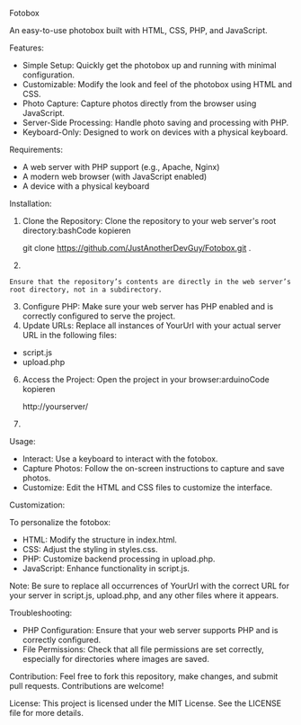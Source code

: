 Fotobox

An easy-to-use photobox built with HTML, CSS, PHP, and JavaScript.

Features:

*   Simple Setup: Quickly get the photobox up and running with minimal configuration.
*   Customizable: Modify the look and feel of the photobox using HTML and CSS.
*   Photo Capture: Capture photos directly from the browser using JavaScript.
*   Server-Side Processing: Handle photo saving and processing with PHP.
*   Keyboard-Only: Designed to work on devices with a physical keyboard.

Requirements:

*   A web server with PHP support (e.g., Apache, Nginx)
*   A modern web browser (with JavaScript enabled)
*   A device with a physical keyboard

Installation:

1.  Clone the Repository: Clone the repository to your web server's root directory:bashCode kopieren  
      
    git clone https://github.com/JustAnotherDevGuy/Fotobox.git .
2.    
      
      
    Ensure that the repository’s contents are directly in the web server’s root directory, not in a subdirectory.
3.  Configure PHP: Make sure your web server has PHP enabled and is correctly configured to serve the project.
4.  Update URLs: Replace all instances of YourUrl with your actual server URL in the following files:

*   script.js
*   upload.php

6.  Access the Project: Open the project in your browser:arduinoCode kopieren  
      
    http://yourserver/
7.    
      
    

Usage:

*   Interact: Use a keyboard to interact with the fotobox.
*   Capture Photos: Follow the on-screen instructions to capture and save photos.
*   Customize: Edit the HTML and CSS files to customize the interface.

Customization:

To personalize the fotobox:

*   HTML: Modify the structure in index.html.
*   CSS: Adjust the styling in styles.css.
*   PHP: Customize backend processing in upload.php.
*   JavaScript: Enhance functionality in script.js.

Note: Be sure to replace all occurrences of YourUrl with the correct URL for your server in script.js, upload.php, and any other files where it appears.

Troubleshooting:

*   PHP Configuration: Ensure that your web server supports PHP and is correctly configured.
*   File Permissions: Check that all file permissions are set correctly, especially for directories where images are saved.

Contribution: Feel free to fork this repository, make changes, and submit pull requests. Contributions are welcome!

License: This project is licensed under the MIT License. See the LICENSE file for more details.
